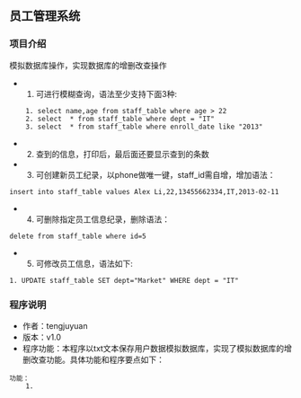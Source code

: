 ## 员工管理系统
### 项目介绍
模拟数据库操作，实现数据库的增删改查操作
- 1. 可进行模糊查询，语法至少支持下面3种:
```
    1. select name,age from staff_table where age > 22
    2. select  * from staff_table where dept = "IT"
    3. select  * from staff_table where enroll_date like "2013"
```
- 2. 查到的信息，打印后，最后面还要显示查到的条数
- 3. 可创建新员工纪录，以phone做唯一键，staff_id需自增，增加语法：
```
insert into staff_table values Alex Li,22,13455662334,IT,2013-02-11
```
- 4. 可删除指定员工信息纪录，删除语法：
```
delete from staff_table where id=5
```
- 5. 可修改员工信息，语法如下:
```　　
1. UPDATE staff_table SET dept="Market" WHERE dept = "IT"
```

### 程序说明
- 作者：tengjuyuan
- 版本：v1.0
- 程序功能：本程序以txt文本保存用户数据模拟数据库，实现了模拟数据库的增删改查功能。具体功能和程序要点如下：
```
功能：
    1. 
```




